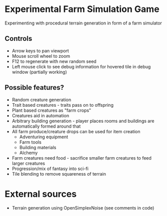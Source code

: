 # Experimental Farm Simulation Game
Experimenting with procedural terrain generation in form of a farm simulator

## Controls
* Arrow keys to pan viewport
* Mouse scroll wheel to zoom
* F12 to regenerate with new random seed
* Left mouse click to see debug information for hovered tile in debug window (partially working)

## Possible features?
* Random creature generation
* Trait based creatures - traits pass on to offspring
* Plant based creatures as "farm crops"
* Creatures aid in automation
* Arbitrary building generation - player places rooms and buildings are automatically formed around that
* All farm produce/creature drops can be used for item creation
  * Adventuring equipment
  * Farm tools
  * Building materials
  * Alchemy
* Farm creatures need food - sacrifice smaller farm creatures to feed larger creatures
* Progression/mix of fantasy into sci-fi
* Tile blending to remove squareness of terrain

# External sources
* Terrain generation using OpenSimplexNoise (see comments in code)
